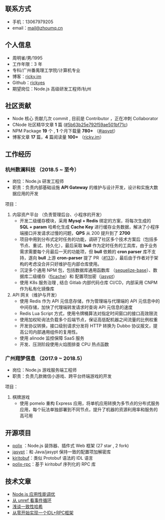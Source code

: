 ## 联系方式
- 手机：13067979205
- email：mail@zhoumq.cn

## 个人信息
- 周明雀/男/1995
- 工作年限：3 年
- 专科/广州番禺理工学院/计算机专业
- 博客：[ricky.im](https://ricky.im)
- Github：[rickyes](https://github.com/rickyes)
- 期望岗位：Node.js 高级研发工程师/杭州

## 社区贡献
- Node 核心 贡献几次 commit ,  目前是 Contributor ，正在冲刺 Collaborator
- CNode 社区精华文章 **1** 篇 ([#5b63b25e792f59ae501bf71c](https://cnodejs.org/topic/5b63b25e792f59ae501bf71c))
- NPM Package **19** 个 , **1** 个月下载量 **780+** （[#jasypt](https://www.npmjs.com/package/jasypt)） 
- 博客文章 **17** 篇，**4** 篇阅读量 **100+** （[ricky.im](https://ricky.im)）

## 工作经历
### 杭州数澜科技 （2018.5 ~ 至今）
- 岗位：Node.js 研发工程师
- 职责：负责内部基础设施 **API Gateway** 的维护与设计开发，设计和实施大数据应用的开发

项目：
1. 内容资产平台 （负责管理后台、小程序的开发）
    - 开发二级缓存模块，采用 **Mysql + Redis** 绑定的方案，将每次生成的 **SQL + param** 哈希化生成 **Cache Key** 进行缓存业务数据，解决了小程序端接口并发请求过慢的问题，**QPS** 从 200 提升到了 **2700**
    - 项目中用到分布式定时任务的功能，调研了社区多个技术方案后（包括多节点、重试、持久化），最后采取 **bull** 作为定时任务的工具库，由于业务需求需要每个月最后一天的功能项，但 **bull** 依赖的 **cron parser** 库不支持，遂向 **bull** 上游 **cron-parser** 提了 PR（[#133](https://github.com/harrisiirak/cron-parser/pull/133)），最后由于作者对于架构的考虑没合并只好维护在内部仓库使用。
    - 沉淀多个通用 NPM 包，包括数据库通用函数库 （[sequelize-base](https://www.npmjs.com/package/sequelize-base)）、数据库二级缓存（[ficache](https://www.npmjs.com/package/ficache)）和 配置项加密（[jasypt](https://www.npmjs.com/package/jasypt)）
    - 使用 K8s 服务治理 , 结合 Gitlab 内部代码仓库 CI/CD，内部采用 CNPM 作为私有化镜像库
2. API 网关（维护与开发）
    - 使用 Redis 作为 API 元信息存储，作为管理端与代理端的 API 元信息中的中间存储，加快了代理端转发请求时查询 API 元信息的速度
    - Redis Lua Script 方式，使用令牌桶算法对指定时间窗口的接口高效限流
    - 使用加权轮询法负载多个后端节点，保证高低配机器之间流量的比例权重
    - 开发协议转换，接口级别请求分发将 HTTP 转换为 Dubbo 协议报文，提高公司内部通用组件的复用性。
    - 使用 alinode 监控保障 SaaS 服务
    - 开发、压测阶段使用火焰图排查 CPU 热点函数

### 广州翔梦信息 （2017.9 ~ 2018.5）
- 岗位：Node.js 游戏服务端工程师
- 职责：负责几款微信小游戏、跨平台终端游戏的开发

项目：
1. 棋牌游戏
    - 使用 pomelo 重构 Express 应用，将单机应用转换为多节点的分布式服务应用，每个玩法单独部署到不同节点，提升了机器的资源利用率和服务的高可用


## 开源项目
- [polix](https://github.com/polixjs/polix) ：Node.js 装饰器、插件式 Web 框架 (27 star , 2 fork)
- [jasypt](https://github.com/rickyes/jasypt)：和 Java/jasypt 保持一致的配置项加解密库
- [kiritobuf](https://github.com/rickyes/kiritobuf)：类似 Protobuf 语法的 IDL 语言
- [polix-rpc](https://github.com/polixjs/polix-rpc)：基于 kiritobuf 序列化的 RPC 库

## 技术文章

- [Node.js 应用性能调优](https://www.ricky.im/2018/11/06/performance-analysis/)
- [从 unref 看事件循环](https://www.ricky.im/2020/03/29/time-unref/)
- [浅谈一致性哈希](https://www.ricky.im/2020/03/11/consistent-hashing/)
- [从零开始实现一个IDL+RPC框架](https://cnodejs.org/topic/5b63b25e792f59ae501bf71c)